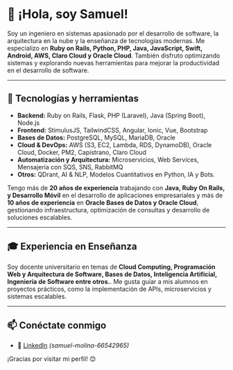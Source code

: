 # 👋 ¡Hola, soy Samuel!

Soy un ingeniero en sistemas apasionado por el desarrollo de software, la arquitectura en la nube y la enseñanza de tecnologías modernas. Me especializo en **Ruby on Rails, Python, PHP, Java, JavaScript, Swift, Android, AWS, Claro Cloud y Oracle Cloud**. También disfruto optimizando sistemas y explorando nuevas herramientas para mejorar la productividad en el desarrollo de software.

---

## 🚀 Tecnologías y herramientas
- **Backend:** Ruby on Rails, Flask, PHP (Laravel), Java (Spring Boot), Node.js
- **Frontend:** StimulusJS, TailwindCSS, Angular, Ionic, Vue, Bootstrap
- **Bases de Datos:** PostgreSQL, MySQL, MariaDB, Oracle
- **Cloud & DevOps:** AWS (S3, EC2, Lambda, RDS, DynamoDB), Oracle Cloud, Docker, PM2, Capistrano, Claro Cloud
- **Automatización y Arquitectura:** Microservicios, Web Services, Mensajería con SQS, SNS, RabbitMQ
- **Otros:** QDrant, AI & NLP, Modelos Cuantitativos en Python, IA y Bots.

Tengo más de **20 años de experiencia** trabajando con **Java, Ruby On Rails, y Desarrollo Móvil** en el desarrollo de aplicaciones empresariales y más de **10 años de experiencia** en **Oracle Bases de Datos y Oracle Cloud**, gestionando infraestructura, optimización de consultas y desarrollo de soluciones escalables.

---

## 🎓 Experiencia en Enseñanza
Soy docente universitario en temas de **Cloud Computing, Programación Web y Arquitectura de Software, Bases de Datos, Inteligencia Artificial, Ingenieria de Software entre otros.**. Me gusta guiar a mis alumnos en proyectos prácticos, como la implementación de APIs, microservicios y sistemas escalables.

---

## 📫 Conéctate conmigo
- 💼 [LinkedIn](https://www.linkedin.com/) *(samuel-molina-66542965)*

¡Gracias por visitar mi perfil! 😊


